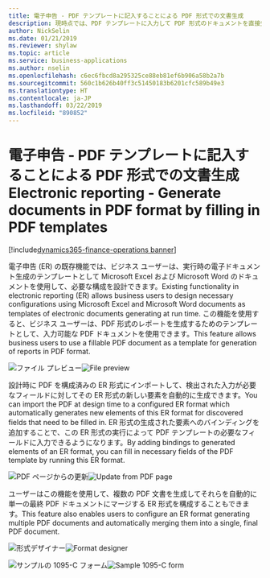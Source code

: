 ```yaml
---
title: 電子申告 - PDF テンプレートに記入することによる PDF 形式での文書生成
description: 現時点では、PDF テンプレートに入力して PDF 形式のドキュメントを直接生成する方法はありません。
author: NickSelin
ms.date: 01/21/2019
ms.reviewer: shylaw
ms.topic: article
ms.service: business-applications
ms.author: nselin
ms.openlocfilehash: c6ec6fbcd8a295325ce88eb81ef6b906a58b2a7b
ms.sourcegitcommit: 560c1b626b40ff3c51450183b6201cfc589b49e3
ms.translationtype: HT
ms.contentlocale: ja-JP
ms.lasthandoff: 03/22/2019
ms.locfileid: "890852"
---
```

#  <a name="electronic-reporting---generate-documents-in-pdf-format-by-filling-in-pdf-templates"></a><span data-ttu-id="6dbad-103">電子申告 - PDF テンプレートに記入することによる PDF 形式での文書生成</span><span class="sxs-lookup"><span data-stu-id="6dbad-103">Electronic reporting - Generate documents in PDF format by filling in PDF templates</span></span>
[!include[dynamics365-finance-operations banner](../includes/dynamics365-finance-operations.md)]


<span data-ttu-id="6dbad-104">電子申告 (ER) の既存機能では、ビジネス ユーザーは、実行時の電子ドキュメント生成のテンプレートとして Microsoft Excel および Microsoft Word のドキュメントを使用して、必要な構成を設計できます。</span><span class="sxs-lookup"><span data-stu-id="6dbad-104">Existing functionality in electronic reporting (ER) allows business users to design necessary configurations using Microsoft Excel and Microsoft Word documents as templates of electronic documents generating at run time.</span></span> <span data-ttu-id="6dbad-105">この機能を使用すると、ビジネス ユーザーは、PDF 形式のレポートを生成するためのテンプレートとして、入力可能な PDF ドキュメントを使用できます。</span><span class="sxs-lookup"><span data-stu-id="6dbad-105">This feature allows business users to use a fillable PDF document as a template for generation of reports in PDF format.</span></span>

<span data-ttu-id="6dbad-106">![ファイル プレビュー](media/ER-generate-doc-1099-c-preview.png "ファイル プレビュー")</span><span class="sxs-lookup"><span data-stu-id="6dbad-106">![File preview](media/ER-generate-doc-1099-c-preview.png "File preview")</span></span>

<span data-ttu-id="6dbad-107">設計時に PDF を構成済みの ER 形式にインポートして、検出された入力が必要なフィールドに対してその ER 形式の新しい要素を自動的に生成できます。</span><span class="sxs-lookup"><span data-stu-id="6dbad-107">You can import the PDF at design time to a configured ER format which automatically generates new elements of this ER format for discovered fields that need to be filled in.</span></span> <span data-ttu-id="6dbad-108">ER 形式の生成された要素へのバインディングを追加することで、この ER 形式の実行によって PDF テンプレートの必要なフィールドに入力できるようになります。</span><span class="sxs-lookup"><span data-stu-id="6dbad-108">By adding bindings to generated elements of an ER format, you can fill in necessary fields of the PDF template by running this ER format.</span></span>

<span data-ttu-id="6dbad-109">![PDF ページからの更新](media/ER-generate-doc-1099-c-update-from-pdf.png "PDF ページからの更新")</span><span class="sxs-lookup"><span data-stu-id="6dbad-109">![Update from PDF page](media/ER-generate-doc-1099-c-update-from-pdf.png "Update from PDF page")</span></span>

<span data-ttu-id="6dbad-110">ユーザーはこの機能を使用して、複数の PDF 文書を生成してそれらを自動的に単一の最終 PDF ドキュメントにマージする ER 形式を構成することもできます。</span><span class="sxs-lookup"><span data-stu-id="6dbad-110">This feature also enables users to configure an ER format generating multiple PDF documents and automatically merging them into a single, final PDF document.</span></span>

<span data-ttu-id="6dbad-111">![形式デザイナー](media/ER-generate-doc-1099-c-format-designer.png "形式デザイナーのスクリーンショット")</span><span class="sxs-lookup"><span data-stu-id="6dbad-111">![Format designer](media/ER-generate-doc-1099-c-format-designer.png "Format designer screenshot")</span></span>

<span data-ttu-id="6dbad-112">![サンプルの 1095-C フォーム](media/ER-generate-doc1099-c-update-output.png "サンプルの 1095-C フォーム")</span><span class="sxs-lookup"><span data-stu-id="6dbad-112">![Sample 1095-C form](media/ER-generate-doc1099-c-update-output.png "Sample 1095-C form")</span></span>
